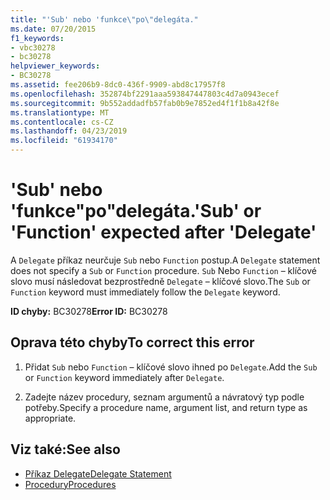 ```yaml
---
title: "'Sub' nebo 'funkce\"po\"delegáta."
ms.date: 07/20/2015
f1_keywords:
- vbc30278
- bc30278
helpviewer_keywords:
- BC30278
ms.assetid: fee206b9-8dc0-436f-9909-abd8c17957f8
ms.openlocfilehash: 352874bf2291aaa593847447803c4d7a0943ecef
ms.sourcegitcommit: 9b552addadfb57fab0b9e7852ed4f1f1b8a42f8e
ms.translationtype: MT
ms.contentlocale: cs-CZ
ms.lasthandoff: 04/23/2019
ms.locfileid: "61934170"
---
```

# <a name="sub-or-function-expected-after-delegate"></a><span data-ttu-id="b8bac-102">'Sub' nebo 'funkce"po"delegáta.</span><span class="sxs-lookup"><span data-stu-id="b8bac-102">'Sub' or 'Function' expected after 'Delegate'</span></span>
<span data-ttu-id="b8bac-103">A `Delegate` příkaz neurčuje `Sub` nebo `Function` postup.</span><span class="sxs-lookup"><span data-stu-id="b8bac-103">A `Delegate` statement does not specify a `Sub` or `Function` procedure.</span></span> <span data-ttu-id="b8bac-104">`Sub` Nebo `Function` – klíčové slovo musí následovat bezprostředně `Delegate` – klíčové slovo.</span><span class="sxs-lookup"><span data-stu-id="b8bac-104">The `Sub` or `Function` keyword must immediately follow the `Delegate` keyword.</span></span>  
  
 <span data-ttu-id="b8bac-105">**ID chyby:** BC30278</span><span class="sxs-lookup"><span data-stu-id="b8bac-105">**Error ID:** BC30278</span></span>  
  
## <a name="to-correct-this-error"></a><span data-ttu-id="b8bac-106">Oprava této chyby</span><span class="sxs-lookup"><span data-stu-id="b8bac-106">To correct this error</span></span>  
  
1. <span data-ttu-id="b8bac-107">Přidat `Sub` nebo `Function` – klíčové slovo ihned po `Delegate`.</span><span class="sxs-lookup"><span data-stu-id="b8bac-107">Add the `Sub` or `Function` keyword immediately after `Delegate`.</span></span>  
  
2. <span data-ttu-id="b8bac-108">Zadejte název procedury, seznam argumentů a návratový typ podle potřeby.</span><span class="sxs-lookup"><span data-stu-id="b8bac-108">Specify a procedure name, argument list, and return type as appropriate.</span></span>  
  
## <a name="see-also"></a><span data-ttu-id="b8bac-109">Viz také:</span><span class="sxs-lookup"><span data-stu-id="b8bac-109">See also</span></span>

- [<span data-ttu-id="b8bac-110">Příkaz Delegate</span><span class="sxs-lookup"><span data-stu-id="b8bac-110">Delegate Statement</span></span>](../../visual-basic/language-reference/statements/delegate-statement.md)
- [<span data-ttu-id="b8bac-111">Procedury</span><span class="sxs-lookup"><span data-stu-id="b8bac-111">Procedures</span></span>](../../visual-basic/programming-guide/language-features/procedures/index.md)
